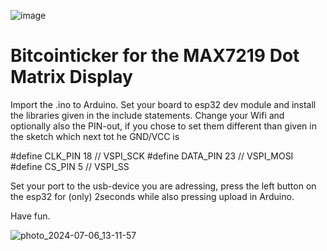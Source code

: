 ![image](https://github.com/arbadacarbaYK/Matrix-Bitcointicker/assets/63317640/70560a1b-4d50-4117-a905-a58b132a459f)

# Bitcointicker for the MAX7219 Dot Matrix Display

Import the .ino to Arduino. Set your board to esp32 dev module and install the libraries given in the include statements. 
Change your Wifi and optionally also the PIN-out, if you chose to set them different than given in the sketch which next tot he GND/VCC is

#define CLK_PIN   18 // VSPI_SCK
#define DATA_PIN  23 // VSPI_MOSI
#define CS_PIN    5  // VSPI_SS

Set your port to the usb-device you are adressing, press the left button on the esp32 for (only) 2seconds while also pressing upload in Arduino.


Have fun.

![photo_2024-07-06_13-11-57](https://github.com/arbadacarbaYK/Matrix-Bitcointicker/assets/63317640/f20c29de-2e8b-49c7-b48a-980124b0bacf)

